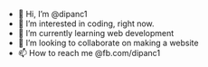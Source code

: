 - 👋 Hi, I’m @dipanc1
- 👀 I’m interested in coding, right now.
- 🌱 I’m currently learning web development
- 💞️ I’m looking to collaborate on making a website
- 📫 How to reach me @fb.com/dipanc1

<!---
dipanc1/dipanc1 is a ✨ special ✨ repository because its `README.md` (this file) appears on your GitHub profile.
You can click the Preview link to take a look at your changes.
--->
